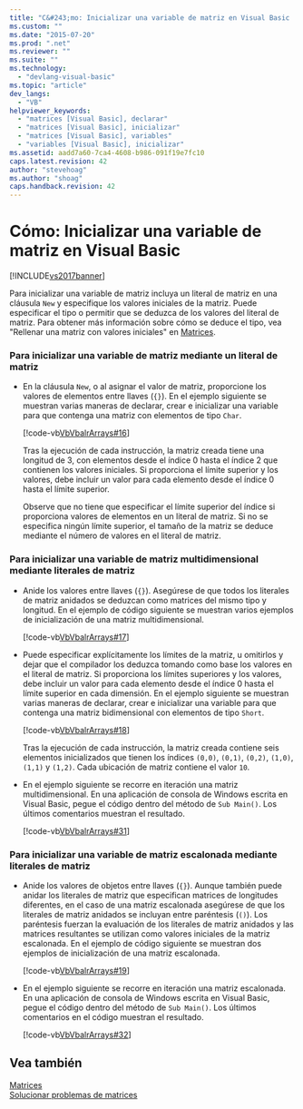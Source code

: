 ```yaml
---
title: "C&#243;mo: Inicializar una variable de matriz en Visual Basic | Microsoft Docs"
ms.custom: ""
ms.date: "2015-07-20"
ms.prod: ".net"
ms.reviewer: ""
ms.suite: ""
ms.technology: 
  - "devlang-visual-basic"
ms.topic: "article"
dev_langs: 
  - "VB"
helpviewer_keywords: 
  - "matrices [Visual Basic], declarar"
  - "matrices [Visual Basic], inicializar"
  - "matrices [Visual Basic], variables"
  - "variables [Visual Basic], inicializar"
ms.assetid: aadd7a60-7ca4-4608-b986-091f19e7fc10
caps.latest.revision: 42
author: "stevehoag"
ms.author: "shoag"
caps.handback.revision: 42
---
```

# C&#243;mo: Inicializar una variable de matriz en Visual Basic
[!INCLUDE[vs2017banner](../../../../visual-basic/developing-apps/includes/vs2017banner.md)]

Para inicializar una variable de matriz incluya un literal de matriz en una cláusula `New` y especifique los valores iniciales de la matriz.  Puede especificar el tipo o permitir que se deduzca de los valores del literal de matriz.  Para obtener más información sobre cómo se deduce el tipo, vea "Rellenar una matriz con valores iniciales" en [Matrices](../../../../visual-basic/programming-guide/language-features/arrays/index.md).  
  
### Para inicializar una variable de matriz mediante un literal de matriz  
  
-   En la cláusula `New`, o al asignar el valor de matriz, proporcione los valores de elementos entre llaves \(`{}`\).  En el ejemplo siguiente se muestran varias maneras de declarar, crear e inicializar una variable para que contenga una matriz con elementos de tipo `Char`.  
  
     [!code-vb[VbVbalrArrays#16](../../../../visual-basic/programming-guide/language-features/arrays/codesnippet/visualbasic/how-to-initialize-an-arr_1.vb)]  
  
     Tras la ejecución de cada instrucción, la matriz creada tiene una longitud de 3, con elementos desde el índice 0 hasta el índice 2 que contienen los valores iniciales.  Si proporciona el límite superior y los valores, debe incluir un valor para cada elemento desde el índice 0 hasta el límite superior.  
  
     Observe que no tiene que especificar el límite superior del índice si proporciona valores de elementos en un literal de matriz.  Si no se especifica ningún límite superior, el tamaño de la matriz se deduce mediante el número de valores en el literal de matriz.  
  
### Para inicializar una variable de matriz multidimensional mediante literales de matriz  
  
-   Anide los valores entre llaves \(`{}`\).  Asegúrese de que todos los literales de matriz anidados se deduzcan como matrices del mismo tipo y longitud.  En el ejemplo de código siguiente se muestran varios ejemplos de inicialización de una matriz multidimensional.  
  
     [!code-vb[VbVbalrArrays#17](../../../../visual-basic/programming-guide/language-features/arrays/codesnippet/visualbasic/how-to-initialize-an-arr_2.vb)]  
  
-   Puede especificar explícitamente los límites de la matriz, u omitirlos y dejar que el compilador los deduzca tomando como base los valores en el literal de matriz.  Si proporciona los límites superiores y los valores, debe incluir un valor para cada elemento desde el índice 0 hasta el límite superior en cada dimensión.  En el ejemplo siguiente se muestran varias maneras de declarar, crear e inicializar una variable para que contenga una matriz bidimensional con elementos de tipo `Short`.  
  
     [!code-vb[VbVbalrArrays#18](../../../../visual-basic/programming-guide/language-features/arrays/codesnippet/visualbasic/how-to-initialize-an-arr_3.vb)]  
  
     Tras la ejecución de cada instrucción, la matriz creada contiene seis elementos inicializados que tienen los índices `(0,0)`, `(0,1)`, `(0,2)`, `(1,0)`, `(1,1)` y `(1,2)`.  Cada ubicación de matriz contiene el valor `10`.  
  
-   En el ejemplo siguiente se recorre en iteración una matriz multidimensional.  En una aplicación de consola de Windows escrita en Visual Basic, pegue el código dentro del método de `Sub Main()`.  Los últimos comentarios muestran el resultado.  
  
     [!code-vb[VbVbalrArrays#31](../../../../visual-basic/programming-guide/language-features/arrays/codesnippet/visualbasic/how-to-initialize-an-arr_4.vb)]  
  
### Para inicializar una variable de matriz escalonada mediante literales de matriz  
  
-   Anide los valores de objetos entre llaves \(`{}`\).  Aunque también puede anidar los literales de matriz que especifican matrices de longitudes diferentes, en el caso de una matriz escalonada asegúrese de que los literales de matriz anidados se incluyan entre paréntesis \(`()`\).  Los paréntesis fuerzan la evaluación de los literales de matriz anidados y las matrices resultantes se utilizan como valores iniciales de la matriz escalonada.  En el ejemplo de código siguiente se muestran dos ejemplos de inicialización de una matriz escalonada.  
  
     [!code-vb[VbVbalrArrays#19](../../../../visual-basic/programming-guide/language-features/arrays/codesnippet/visualbasic/how-to-initialize-an-arr_5.vb)]  
  
-   En el ejemplo siguiente se recorre en iteración una matriz escalonada.  En una aplicación de consola de Windows escrita en Visual Basic, pegue el código dentro del método de `Sub Main()`.  Los últimos comentarios en el código muestran el resultado.  
  
     [!code-vb[VbVbalrArrays#32](../../../../visual-basic/programming-guide/language-features/arrays/codesnippet/visualbasic/how-to-initialize-an-arr_6.vb)]  
  
## Vea también  
 [Matrices](../../../../visual-basic/programming-guide/language-features/arrays/index.md)   
 [Solucionar problemas de matrices](../../../../visual-basic/programming-guide/language-features/arrays/troubleshooting-arrays.md)